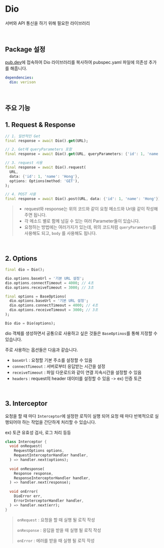 # Dio

서버와 API 통신을 하기 위해 필요한 라이브러리

<br />

## Package 설정

[pub.dev](https://pub.dev/packages/dio)에 접속하여 Dio 라이브러리를 복사하여 pubspec.yaml 파일에 의존성 추가를 해줍니다.

``` yaml
dependencies:
  dio: verison
```

<br />

## 주요 기능

## 1. Request & Response

```dart
// 1. 일반적인 Get
final response = await Dio().get(URL);

// 2. Get에 queryParameters 포함
final response = await Dio().get(URL, queryParameters: {'id': 1, 'name': 'Hong'});

// 3. request 사용
final response = await Dio().request(
  URL,
  data: {'id': 1, 'name': 'Hong'},
  options: Options(method: 'GET'),
);

// 4. POST 사용
final response = await Dio().post(URL, data: {'id': 1, 'name': 'Hong'});
```

> - request와 response는 위의 코드와 같이 요청 메소드와 Url을 같이 작성해주면 됩니다.
> - 각 메소드 별로 함께 넘길 수 있는 여러 Parameter들이 있습니다.
> - 요청하는 방법에는 여러가지가 있는데, 위의 코드처럼 `queryParameters`를 사용해도 되고, `body` 를 사용해도 됩니다.

<br />

## 2. Options

```dart
final dio = Dio();

dio.options.baseUrl = '기본 URL 설정';
dio.options.connectTimeout = 4000; // 4초
dio.options.receiveTimeout = 3000; // 3초

final options = BaseOptions(
  dio.options.baseUrl = '기본 URL 설정';
  dio.options.connectTimeout = 4000; // 4초
  dio.options.receiveTimeout = 3000; // 3초
);

Dio dio = Dio(options);
```

dio 객체를 생성하면서 공통으로 사용하고 싶은 것들은 `BaseOptinos`를 통해 지정할 수 있습니다.

주로 사용하는 옵션들은 다음과 같습니다.

- `baseUrl` : 요청할 기본 주소를 설정할 수 있음
- `connectTimeout` : 서버로부터 응답받는 시간을 설정
- `receiveTimeout` : 파일 다운로드와 같이 연결 지속시간을 설정할 수 있음
- `headers` : request의 header 데이터를 설정할 수 있음 -> ex) 인증 토큰

<br />

## 3. Interceptor

요청을 할 때 마다 `Interceptor`에 설정한 로직이 실행 되어 요청 때 마다 반복적으로 실행되어야 하는 작업을 간단하게 처리할 수 있습니다.

ex) 토큰 유효성 검사, 로그 처리 등등

``` dart
class Interceptor {
  void onRequest(
    RequestOptions options,
    RequestInterceptorHandler handler,
  ) => handler.next(options);
  
  void onResponse(
    Response response,
    ResponseInterceptorHandler handler,
  ) => handler.next(response);
  
  void onError(
    DioError err,
    ErrorInterceptorHandler handler,
  ) => handler.next(err);
}
```

> `onRequest` : 요청을 할 때 실행 될 로직 작성
>
> `onResponse` : 응답을 받을 때 실행 될 로직 작성
>
> `onError` : 에러를 받을 때 실행 될 로직 작성